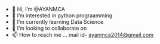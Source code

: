 - 👋 Hi, I’m @AYANMCA
- 👀 I’m interested in python prograamming
- 🌱 I’m currently learning Data Science 
- 💞️ I’m looking to collaborate on 
- 📫 How to reach me ...
mail id- ayanmca2014@gmail.com
<!---
AYANMCA/AYANMCA is a ✨ special ✨ repository because its `README.md` (this file) appears on your GitHub profile.
You can click the Preview link to take a look at your changes.
--->
